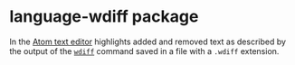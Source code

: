 # language-wdiff package

In the [Atom text editor](https://atom.io/) highlights added and removed text as described by the output of the [`wdiff`](https://www.gnu.org/software/wdiff/) command saved in a file with a `.wdiff` extension.

